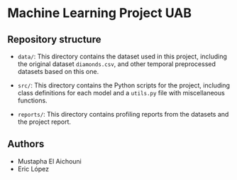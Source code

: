 # Machine Learning Project UAB

## Repository structure
- `data/`: This directory contains the dataset used in this project, including the original dataset `diamonds.csv`, and other temporal preprocessed datasets based on this one.

- `src/`: This directory contains the Python scripts for the project, including class definitions for each model and a `utils.py` file with miscellaneous functions.

- `reports/`: This directory contains profiling reports from the datasets and the project report.

## Authors
- Mustapha El Aichouni
- Eric López

